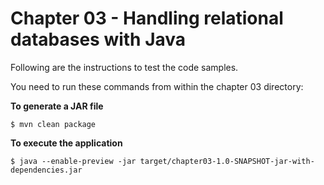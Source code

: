 # Chapter 03 - Handling relational databases with Java
Following are the instructions to test the code samples.

You need to run these commands from within the chapter 03 directory:

**To generate a JAR file**
```
$ mvn clean package
```

**To execute the application**
```
$ java --enable-preview -jar target/chapter03-1.0-SNAPSHOT-jar-with-dependencies.jar  
``` 